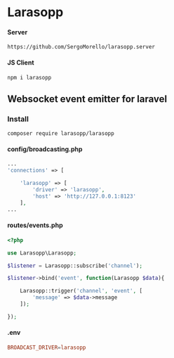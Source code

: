 # Larasopp

#### Server
```
https://github.com/SergoMorello/larasopp.server
```
#### JS Client
```
npm i larasopp
```

## Websocket event emitter for laravel

### Install

```shell
composer require larasopp/larasopp
```

#### config/broadcasting.php
```php
...
'connections' => [

	'larasopp' => [
		'driver' => 'larasopp',
		'host' => 'http://127.0.0.1:8123'
	],
...
```

#### routes/events.php
```php
<?php

use Larasopp\Larasopp;

$listener = Larasopp::subscribe('channel');

$listener->bind('event', function(Larasopp $data){

	Larasopp::trigger('channel', 'event', [
		'message' => $data->message
	]);

});

```

#### .env
```conf
BROADCAST_DRIVER=larasopp
```
